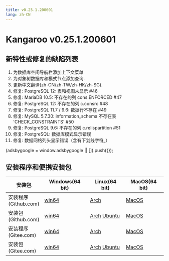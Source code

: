 ```yaml
---
title: v0.25.1.200601
lang: zh-CN
---
```


# Kangaroo v0.25.1.200601

## 新特性或修复的缺陷列表
1. 为数据库空间导航栏添加上下文菜单
2. 为对象树数据库和模式节点添加查询.
3. 更新中文翻译(zh-CN/zh-TW/zh-HK/zh-SG).
5. 修复:  PostgreSQL 12: 表和视图未显示 #46
6. 修复:  MariaDB 10.5: 不存在的列 cons.ENFORCED #47
7. 修复:  PostgreSQL 12: 不存在的列 c.consrc #48
8. 修复:  PostgreSQL 11.7 / 9.6: 数据行不存在 #49
9. 修复:  MySQL 5.7.30: information_schema 不存在表 'CHECK_CONSTRAINTS' #50
10. 修复:  PostgreSQL 9.6: 不存在的列 c.relispartition #51
11. 修复:  PostgreSQL: 数据库模式显示错误
12. 修复:  数据网格列头显示错误（含有下划线字符_）

<div>
    <script2 type="text/javascript" async="true" src="https://pagead2.googlesyndication.com/pagead/js/adsbygoogle.js" />
    <ins class="adsbygoogle"
        style="display:block; text-align:center;"
        data-ad-layout="in-article"
        data-ad-format="fluid"
        data-ad-client="ca-pub-3975819313740938"
        data-ad-slot="6760827895"></ins>
    <script2 type="text/javascript">
        (adsbygoogle = window.adsbygoogle || []).push({});
    </script2>
</div>


## 安装程序和便携安装包 <Badge text="链接已失效" type="warning"/>

| 安装包        | Windows(64 bit) | Linux(64 bit)   | MacOS(64 bit)   |
|-----------------|-----------------|-----------------|-----------------|
| 安装程序<br/>(Github.com) | [win64](https://github.com/dbkangaroo/kangaroo/releases/download/v0.25.1.200601/kangaroo_0.25.1.200601_AMD64.exe) | [Arch](https://github.com/dbkangaroo/kangaroo/releases/download/v0.25.1.200601/kangaroo-0.25.1.200601-1-x86_64.pkg.tar.xz) | [MacOS](https://github.com/dbkangaroo/kangaroo/releases/download/v0.25.1.200601/kangaroo_0.25.1.200601_macos.dmg) |
| 安装包<br/>(Github.com)  | [win64](https://github.com/dbkangaroo/kangaroo/releases/download/v0.25.1.200601/kangaroo_0.25.1.200601_AMD64.7z) | [Arch](https://github.com/dbkangaroo/kangaroo/releases/download/v0.25.1.200601/kangaroo_0.25.1.200601_arch.tar.gz) [Ubuntu](https://github.com/dbkangaroo/kangaroo/releases/download/v0.25.1.200601/kangaroo_0.25.1.200601_ubuntu.tar.gz) | [MacOS](https://github.com/dbkangaroo/kangaroo/releases/download/v0.25.1.200601/kangaroo_0.25.1.200601_macos.tar.gz) |
| 安装程序<br/>(Gitee.com) | [win64](https://gitee.com/dbkangaroo/kangaroo/attach_files/404585/download) | [Arch](https://gitee.com/dbkangaroo/kangaroo/attach_files/404583/download) | [MacOS](https://gitee.com/dbkangaroo/kangaroo/attach_files/404581/download) |
| 安装包<br/>(Gitee.com)  | [win64](https://gitee.com/dbkangaroo/kangaroo/attach_files/404586/download) | [Arch](https://gitee.com/dbkangaroo/kangaroo/attach_files/404580/download) [Ubuntu](https://gitee.com/dbkangaroo/kangaroo/attach_files/404584/download) | [MacOS](https://gitee.com/dbkangaroo/kangaroo/attach_files/404582/download) |
